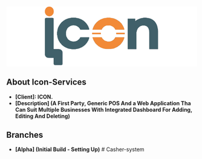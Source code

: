 <p style="background:#ffffff" align="center">
    <img src="./public/img/logo.png" width="300">
</p>

## About Icon-Services

-   **[Client]: ICON.**
-   **[Description] (A First Party, Generic POS And a Web Application Tha Can Suit Multiple Businesses With Integrated Dashboard For Adding, Editing And Deleting)**

## Branches

-   **[Alpha] (Initial Build - Setting Up)**
#   C a s h e r - s y s t e m 
 
 